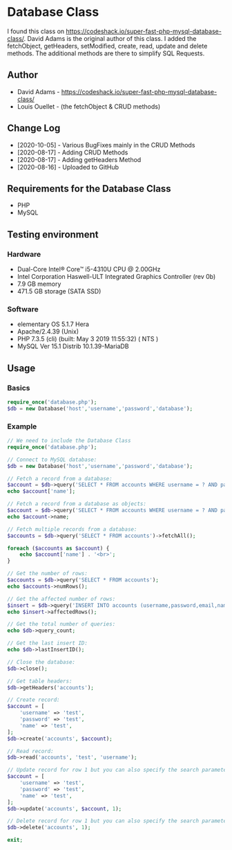 # Database Class

I found this class on https://codeshack.io/super-fast-php-mysql-database-class/. David Adams is the original author of this class. I added the fetchObject, getHeaders, setModified, create, read, update and delete methods. The additional methods are there to simplify SQL Requests.

## Author

 * David Adams - https://codeshack.io/super-fast-php-mysql-database-class/
 * Louis Ouellet - (the fetchObject & CRUD methods)

## Change Log
 * [2020-10-05] - Various BugFixes mainly in the CRUD Methods
 * [2020-08-17] - Adding CRUD Methods
 * [2020-08-17] - Adding getHeaders Method
 * [2020-08-16] - Uploaded to GitHub

## Requirements for the Database Class
 * PHP
 * MySQL

## Testing environment
### Hardware
 * Dual-Core Intel® Core™ i5-4310U CPU @ 2.00GHz
 * Intel Corporation Haswell-ULT Integrated Graphics Controller (rev 0b)
 * 7.9 GB memory
 * 471.5 GB storage (SATA SSD)
### Software
 * elementary OS 5.1.7 Hera
 * Apache/2.4.39 (Unix)
 * PHP 7.3.5 (cli) (built: May  3 2019 11:55:32) ( NTS )
 * MySQL Ver 15.1 Distrib 10.1.39-MariaDB

## Usage
### Basics
```php
require_once('database.php');
$db = new Database('host','username','password','database');
```

### Example
```php
// We need to include the Database Class
require_once('database.php');

// Connect to MySQL database:
$db = new Database('host','username','password','database');

// Fetch a record from a database:
$account = $db->query('SELECT * FROM accounts WHERE username = ? AND password = ?', 'test', 'test')->fetchArray();
echo $account['name'];

// Fetch a record from a database as objects:
$account = $db->query('SELECT * FROM accounts WHERE username = ? AND password = ?', 'test', 'test')->fetchObject();
echo $account->name;

// Fetch multiple records from a database:
$accounts = $db->query('SELECT * FROM accounts')->fetchAll();

foreach ($accounts as $account) {
	echo $account['name'] . '<br>';
}

// Get the number of rows:
$accounts = $db->query('SELECT * FROM accounts');
echo $accounts->numRows();

// Get the affected number of rows:
$insert = $db->query('INSERT INTO accounts (username,password,email,name) VALUES (?,?,?,?)', 'test', 'test', 'test@gmail.com', 'Test');
echo $insert->affectedRows();

// Get the total number of queries:
echo $db->query_count;

// Get the last insert ID:
echo $db->lastInsertID();

// Close the database:
$db->close();

// Get table headers:
$db->getHeaders('accounts');

// Create record:
$account = [
	'username' => 'test',
	'password' => 'test',
	'name' => 'test',
];
$db->create('accounts', $account);

// Read record:
$db->read('accounts', 'test', 'username');

// Update record for row 1 but you can also specify the search parameter by setting a 4th parameter as the column:
$account = [
	'username' => 'test',
	'password' => 'test',
	'name' => 'test',
];
$db->update('accounts', $account, 1);

// Delete record for row 1 but you can also specify the search parameter by setting a 3th parameter as the column:
$db->delete('accounts', 1);

exit;
```
